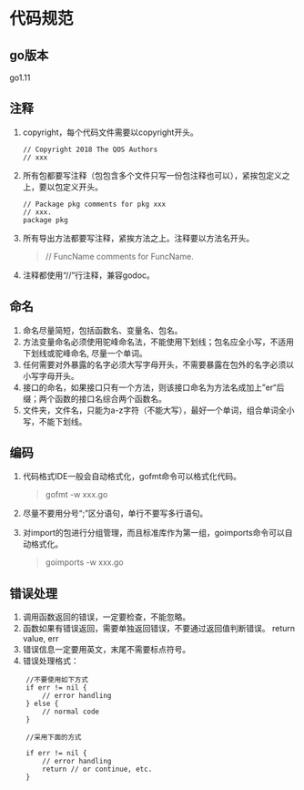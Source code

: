# 代码规范

## go版本
go1.11

## 注释

1. copyright，每个代码文件需要以copyright开头。
   ```
   // Copyright 2018 The QOS Authors
   // xxx
   
   ```
2. 所有包都要写注释（包包含多个文件只写一份包注释也可以），紧挨包定义之上，要以包定义开头。
   ```
   // Package pkg comments for pkg xxx
   // xxx.  
   package pkg
   ```
3. 所有导出方法都要写注释，紧挨方法之上。注释要以方法名开头。
   >// FuncName comments for FuncName.
4. 注释都使用“//”行注释，兼容godoc。

## 命名

1. 命名尽量简短，包括函数名、变量名、包名。
2. 方法变量命名必须使用驼峰命名法，不能使用下划线；包名应全小写，不适用下划线或驼峰命名, 尽量一个单词。
3. 任何需要对外暴露的名字必须大写字母开头，不需要暴露在包外的名字必须以小写字母开头。
4. 接口的命名，如果接口只有一个方法，则该接口命名为方法名成加上”er“后缀；两个函数的接口名综合两个函数名。
5. 文件夹，文件名，只能为a-z字符（不能大写），最好一个单词，组合单词全小写，不能下划线。


## 编码

1. 代码格式IDE一般会自动格式化，gofmt命令可以格式化代码。
   >gofmt -w xxx.go
   
2. 尽量不要用分号“;”区分语句，单行不要写多行语句。
3. 对import的包进行分组管理，而且标准库作为第一组，goimports命令可以自动格式化。
   >goimports -w xxx.go


## 错误处理

1. 调用函数返回的错误，一定要检查，不能忽略。
2. 函数如果有错误返回，需要单独返回错误，不要通过返回值判断错误。 return value, err
3. 错误信息一定要用英文，末尾不需要标点符号。
4. 错误处理格式：
```
    //不要使用如下方式
    if err != nil {
        // error handling
    } else {
        // normal code
    }

    //采用下面的方式

    if err != nil {
        // error handling
        return // or continue, etc.
    }
```
